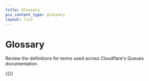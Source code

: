 ```yaml
---
title: Glossary
pcx_content_type: glossary
layout: list
---
```


# Glossary

Review the definitions for terms used across Cloudflare's Queues documentation.

{{<glossary product="queues">}}